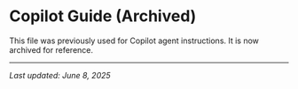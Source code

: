 # Copilot Guide (Archived)

This file was previously used for Copilot agent instructions. It is now archived for reference.

---
_Last updated: June 8, 2025_
